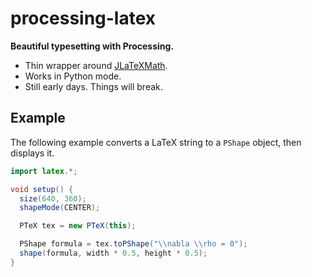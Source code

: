 # processing-latex
**Beautiful typesetting with Processing.**

- Thin wrapper around [JLaTeXMath](https://github.com/opencollab/jlatexmath).
- Works in Python mode.
- Still early days. Things will break.

## Example
The following example converts a LaTeX string to a `PShape` object, then displays it.

```java
import latex.*;

void setup() {
  size(640, 360);
  shapeMode(CENTER);

  PTeX tex = new PTeX(this);

  PShape formula = tex.toPShape("\\nabla \\rho = 0");
  shape(formula, width * 0.5, height * 0.5);
}
```
